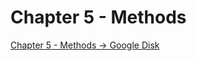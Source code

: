 # Chapter 5 - Methods

[Chapter 5 - Methods -> Google Disk](https://docs.google.com/document/d/1sSZ-nx67dK2mBYEmcYzcP5OGTpaWSAoC8tsMqWnI5C8/edit?usp=drive_link)